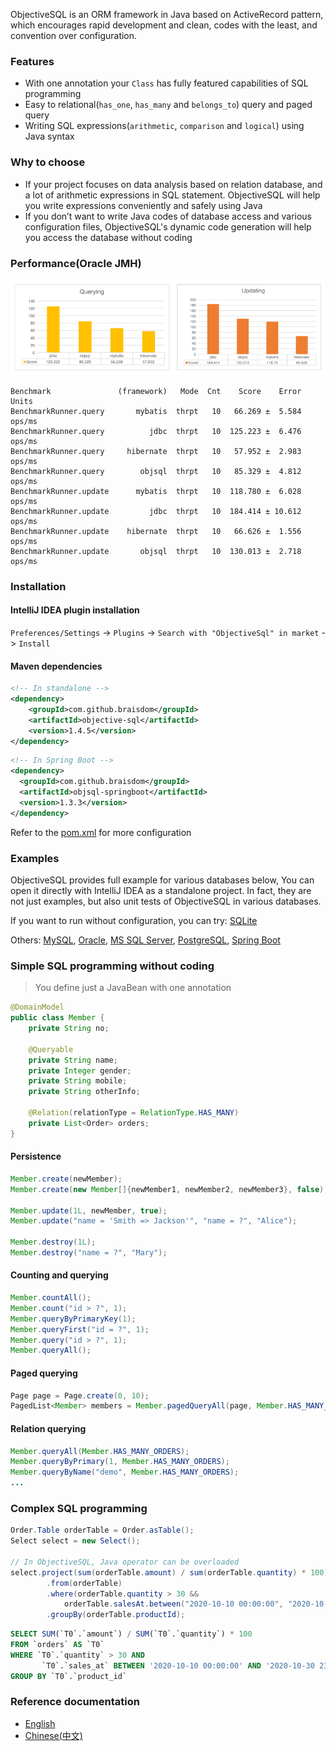 ObjectiveSQL is an ORM framework in Java based on ActiveRecord pattern, which encourages rapid development and clean, codes with the least, and convention over configuration.


### Features

- With one annotation your `Class` has fully featured capabilities of SQL programming
- Easy to relational(`has_one`, `has_many` and `belongs_to`) query and paged query
- Writing SQL expressions(`arithmetic`, `comparison` and `logical`) using Java syntax

### Why to choose

- If your project focuses on data analysis based on relation database, and a lot of arithmetic expressions in SQL statement. ObjectiveSQL will help you write expressions conveniently and safely using Java
- If you don’t want to write Java codes of database access and various configuration files, ObjectiveSQL's dynamic code generation will help you access the database without coding

### Performance(Oracle JMH)

![query_perf](./doc/perf.png)

```
Benchmark               (framework)   Mode  Cnt    Score    Error   Units
BenchmarkRunner.query       mybatis  thrpt   10   66.269 ±  5.584  ops/ms
BenchmarkRunner.query          jdbc  thrpt   10  125.223 ±  6.476  ops/ms
BenchmarkRunner.query     hibernate  thrpt   10   57.952 ±  2.983  ops/ms
BenchmarkRunner.query        objsql  thrpt   10   85.329 ±  4.812  ops/ms
BenchmarkRunner.update      mybatis  thrpt   10  118.780 ±  6.028  ops/ms
BenchmarkRunner.update         jdbc  thrpt   10  184.414 ± 10.612  ops/ms
BenchmarkRunner.update    hibernate  thrpt   10   66.626 ±  1.556  ops/ms
BenchmarkRunner.update       objsql  thrpt   10  130.013 ±  2.718  ops/ms
```

### Installation

#### IntelliJ IDEA plugin installation

`Preferences/Settings` -> `Plugins` -> `Search with "ObjectiveSql" in market` -> `Install`

#### Maven dependencies

```xml
<!-- In standalone -->
<dependency>
    <groupId>com.github.braisdom</groupId>
    <artifactId>objective-sql</artifactId>
    <version>1.4.5</version>
</dependency>
```

```xml
<!-- In Spring Boot -->
<dependency>
  <groupId>com.github.braisdom</groupId>
  <artifactId>objsql-springboot</artifactId>
  <version>1.3.3</version>
</dependency>
```

Refer to the [pom.xml](https://github.com/braisdom/ObjectiveSql/blob/master/examples/mysql/pom.xml#L67) for more configuration

### Examples

ObjectiveSQL provides full example for various databases below, You can open it directly with IntelliJ IDEA as a standalone project. In fact, they are not just examples, but also unit tests of ObjectiveSQL in various databases.

If you want to run without configuration, you can try: [SQLite](https://github.com/braisdom/ObjectiveSql/tree/master/examples/sqlite)

Others: [MySQL](https://github.com/braisdom/ObjectiveSql/tree/master/examples/mysql),  [Oracle](https://github.com/braisdom/ObjectiveSql/tree/master/examples/oracle),  [MS SQL Server](https://github.com/braisdom/ObjectiveSql/tree/master/examples/sqlserver), [PostgreSQL](https://github.com/braisdom/ObjectiveSql/tree/master/examples/postgres),  [Spring Boot](https://github.com/braisdom/ObjectiveSql/tree/master/examples/springboot-sample)

### Simple SQL programming without coding

> You define just a JavaBean with one annotation
```java
@DomainModel
public class Member {
    private String no;
    
    @Queryable
    private String name;
    private Integer gender;
    private String mobile;
    private String otherInfo;

    @Relation(relationType = RelationType.HAS_MANY)
    private List<Order> orders;
}
```

#### Persistence

```java
Member.create(newMember);
Member.create(new Member[]{newMember1, newMember2, newMember3}, false);

Member.update(1L, newMember, true);
Member.update("name = 'Smith => Jackson'", "name = ?", "Alice");

Member.destroy(1L);
Member.destroy("name = ?", "Mary");
```

#### Counting and querying

```java
Member.countAll();
Member.count("id > ?", 1);
Member.queryByPrimaryKey(1);
Member.queryFirst("id = ?", 1);
Member.query("id > ?", 1);
Member.queryAll();
```

#### Paged querying

```java
Page page = Page.create(0, 10);
PagedList<Member> members = Member.pagedQueryAll(page, Member.HAS_MANY_ORDERS);
```

#### Relation querying

```java
Member.queryAll(Member.HAS_MANY_ORDERS);
Member.queryByPrimary(1, Member.HAS_MANY_ORDERS);
Member.queryByName("demo", Member.HAS_MANY_ORDERS);
...
```

### Complex SQL programming

```java
Order.Table orderTable = Order.asTable();
Select select = new Select();

// In ObjectiveSQL, Java operator can be overloaded
select.project(sum(orderTable.amount) / sum(orderTable.quantity) * 100)
        .from(orderTable)
        .where(orderTable.quantity > 30 &&
            orderTable.salesAt.between("2020-10-10 00:00:00", "2020-10-30 23:59:59"))
        .groupBy(orderTable.productId);
```

```sql
SELECT SUM(`T0`.`amount`) / SUM(`T0`.`quantity`) * 100
FROM `orders` AS `T0`
WHERE `T0`.`quantity` > 30 AND 
       `T0`.`sales_at` BETWEEN '2020-10-10 00:00:00' AND '2020-10-30 23:59:59')
GROUP BY `T0`.`product_id`
```

### Reference documentation

- [English](https://github.com/braisdom/ObjectiveSql/wiki/ObjectiveSQL-Tutorial)
- [Chinese(中文)](https://github.com/braisdom/ObjectiveSql/wiki/ObjectiveSQL-%E5%BC%80%E5%8F%91%E6%8C%87%E5%8D%97)
